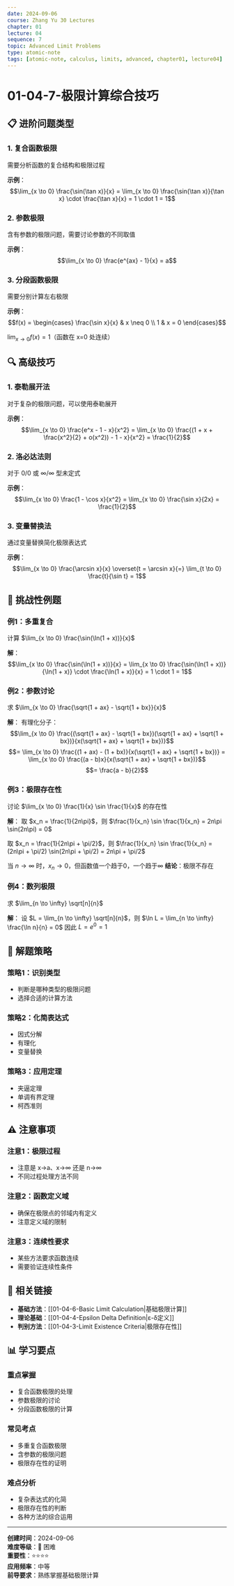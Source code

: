 ```yaml
---
date: 2024-09-06
course: Zhang Yu 30 Lectures
chapter: 01
lecture: 04
sequence: 7
topic: Advanced Limit Problems
type: atomic-note
tags: [atomic-note, calculus, limits, advanced, chapter01, lecture04]
---
```


# 01-04-7-极限计算综合技巧

## 📋 进阶问题类型

### 1. 复合函数极限
需要分析函数的复合结构和极限过程

**示例**：
$$\lim_{x \to 0} \frac{\sin(\tan x)}{x} = \lim_{x \to 0} \frac{\sin(\tan x)}{\tan x} \cdot \frac{\tan x}{x} = 1 \cdot 1 = 1$$

### 2. 参数极限
含有参数的极限问题，需要讨论参数的不同取值

**示例**：
$$\lim_{x \to 0} \frac{e^{ax} - 1}{x} = a$$

### 3. 分段函数极限
需要分别计算左右极限

**示例**：
$$f(x) = \begin{cases}
\frac{\sin x}{x} & x \neq 0 \\
1 & x = 0
\end{cases}$$

$\lim_{x \to 0} f(x) = 1$（函数在 x=0 处连续）

## 🔍 高级技巧

### 1. 泰勒展开法
对于复杂的极限问题，可以使用泰勒展开

**示例**：
$$\lim_{x \to 0} \frac{e^x - 1 - x}{x^2} = \lim_{x \to 0} \frac{(1 + x + \frac{x^2}{2} + o(x^2)) - 1 - x}{x^2} = \frac{1}{2}$$

### 2. 洛必达法则
对于 0/0 或 ∞/∞ 型未定式

**示例**：
$$\lim_{x \to 0} \frac{1 - \cos x}{x^2} = \lim_{x \to 0} \frac{\sin x}{2x} = \frac{1}{2}$$

### 3. 变量替换法
通过变量替换简化极限表达式

**示例**：
$$\lim_{x \to 0} \frac{\arcsin x}{x} \overset{t = \arcsin x}{=} \lim_{t \to 0} \frac{t}{\sin t} = 1$$

## 📝 挑战性例题

### 例1：多重复合
计算 $\lim_{x \to 0} \frac{\sin(\ln(1 + x))}{x}$

**解**：
$$\lim_{x \to 0} \frac{\sin(\ln(1 + x))}{x} = \lim_{x \to 0} \frac{\sin(\ln(1 + x))}{\ln(1 + x)} \cdot \frac{\ln(1 + x)}{x} = 1 \cdot 1 = 1$$

### 例2：参数讨论
求 $\lim_{x \to 0} \frac{\sqrt{1 + ax} - \sqrt{1 + bx}}{x}$

**解**：
有理化分子：
$$\lim_{x \to 0} \frac{(\sqrt{1 + ax} - \sqrt{1 + bx})(\sqrt{1 + ax} + \sqrt{1 + bx})}{x(\sqrt{1 + ax} + \sqrt{1 + bx})}$$
$$= \lim_{x \to 0} \frac{(1 + ax) - (1 + bx)}{x(\sqrt{1 + ax} + \sqrt{1 + bx})} = \lim_{x \to 0} \frac{(a - b)x}{x(\sqrt{1 + ax} + \sqrt{1 + bx})}$$
$$= \frac{a - b}{2}$$

### 例3：极限存在性
讨论 $\lim_{x \to 0} \frac{1}{x} \sin \frac{1}{x}$ 的存在性

**解**：
取 $x_n = \frac{1}{2n\pi}$，则 $\frac{1}{x_n} \sin \frac{1}{x_n} = 2n\pi \sin(2n\pi) = 0$

取 $x_n = \frac{1}{2n\pi + \pi/2}$，则 $\frac{1}{x_n} \sin \frac{1}{x_n} = (2n\pi + \pi/2) \sin(2n\pi + \pi/2) = 2n\pi + \pi/2$

当 $n \to \infty$ 时，$x_n \to 0$，但函数值一个趋于0，一个趋于∞
**结论**：极限不存在

### 例4：数列极限
求 $\lim_{n \to \infty} \sqrt[n]{n}$

**解**：
设 $L = \lim_{n \to \infty} \sqrt[n]{n}$，则 $\ln L = \lim_{n \to \infty} \frac{\ln n}{n} = 0$
因此 $L = e^0 = 1$

## 🎯 解题策略

### 策略1：识别类型
- 判断是哪种类型的极限问题
- 选择合适的计算方法

### 策略2：化简表达式
- 因式分解
- 有理化
- 变量替换

### 策略3：应用定理
- 夹逼定理
- 单调有界定理
- 柯西准则

## ⚠️ 注意事项

### 注意1：极限过程
- 注意是 x→a、x→∞ 还是 n→∞
- 不同过程处理方法不同

### 注意2：函数定义域
- 确保在极限点的邻域内有定义
- 注意定义域的限制

### 注意3：连续性要求
- 某些方法要求函数连续
- 需要验证连续性条件

## 🔗 相关链接

- **基础方法**：[[01-04-6-Basic Limit Calculation|基础极限计算]]
- **理论基础**：[[01-04-4-Epsilon Delta Definition|ε-δ定义]]
- **判别方法**：[[01-04-3-Limit Existence Criteria|极限存在性]]

## 📊 学习要点

### 重点掌握
- 复合函数极限的处理
- 参数极限的讨论
- 分段函数极限的计算

### 常见考点
- 多重复合函数极限
- 含参数的极限问题
- 极限存在性的证明

### 难点分析
- 复杂表达式的化简
- 极限存在性的判断
- 各种方法的综合运用

---

**创建时间**：2024-09-06  
**难度等级**：🔴 困难  
**重要性**：⭐⭐⭐⭐  
**应用频率**：中等  
**前导要求**：熟练掌握基础极限计算